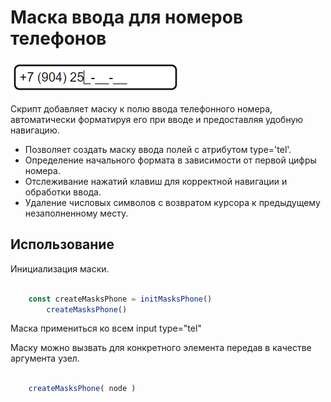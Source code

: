 # Маска ввода для номеров телефонов


![Маска ввода](https://github.com/DanilBezrukov/createMasksPhone/blob/main/mask.png?raw=true)


Скрипт добавляет маску к полю ввода телефонного номера, автоматически форматируя его при вводе и предоставляя удобную навигацию.

- Позволяет создать маску ввода полей с атрибутом type='tel'.
- Определение начального формата в зависимости от первой цифры номера.
- Отслеживание нажатий клавиш для корректной навигации и обработки ввода.
- Удаление числовых символов с возвратом курсора к предыдущему незаполненному месту.

## Использование

Инициализация маски.
```javascript

	const createMasksPhone = initMasksPhone()
        createMasksPhone()

```
Маска примениться ко всем input type="tel"

Маску можно вызвать для конкретного элемента передав в качестве аргумента узел.
```javascript

	createMasksPhone( node )

```

